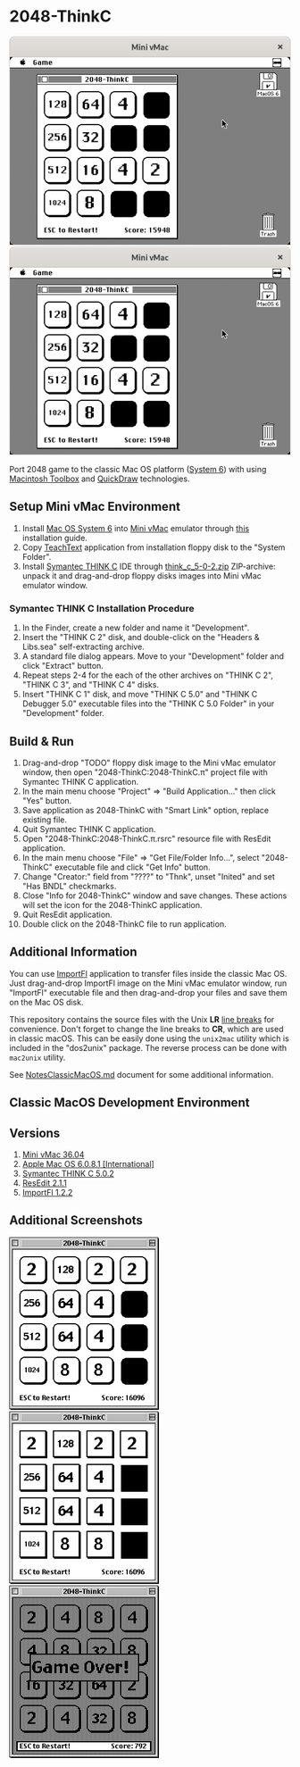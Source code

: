 2048-ThinkC
===========

![2048-ThinkC Classic Mac OS System 6 Screenshot](../../image/2048-ThinkC-Screenshot-MacOS-6-1.png) ![2048-ThinkC Classic Mac OS System 6 Screenshot](../../image/2048-ThinkC-Screenshot-MacOS-6-1.png)

Port 2048 game to the classic Mac OS platform ([System 6](https://en.wikipedia.org/wiki/System_6)) with using [Macintosh Toolbox](https://en.wikipedia.org/wiki/Macintosh_Toolbox) and [QuickDraw](https://en.wikipedia.org/wiki/QuickDraw) technologies.

## Setup Mini vMac Environment

1. Install [Mac OS System 6](https://winworldpc.com/product/mac-os-0-6/system-6x) into [Mini vMac](https://en.wikipedia.org/wiki/VMac) emulator through [this](https://www.emaculation.com/doku.php/mini_vmac_setup) installation guide.
2. Copy [TeachText](https://en.wikipedia.org/wiki/TeachText) application from installation floppy disk to the "System Folder".
3. Install [Symantec THINK C](https://macintoshgarden.org/apps/think-c) IDE through [think_c_5-0-2.zip](https://macintoshgarden.org/sites/macintoshgarden.org/files/apps/think_c_5-0-2.zip) ZIP-archive: unpack it and drag-and-drop floppy disks images into Mini vMac emulator window.

### Symantec THINK C Installation Procedure

1. In the Finder, create a new folder and name it "Development".
2. Insert the "THINK C 2" disk, and double-click on the "Headers & Libs.sea" self-extracting archive.
3. A standard file dialog appears. Move to your "Development" folder and click "Extract" button.
4. Repeat steps 2-4 for the each of the other archives on "THINK C 2", "THINK C 3", and "THINK C 4" disks.
5. Insert "THINK C 1" disk, and move "THINK C 5.0" and "THINK C Debugger 5.0" executable files into the "THINK C 5.0 Folder" in your "Development" folder.

## Build & Run

1. Drag-and-drop "TODO" floppy disk image to the Mini vMac emulator window, then open "2048-ThinkC:2048-ThinkC.π" project file with Symantec THINK C application.
2. In the main menu choose "Project" => "Build Application..." then click "Yes" button.
3. Save application as 2048-ThinkC with "Smart Link" option, replace existing file.
4. Quit Symantec THINK C application.
5. Open "2048-ThinkC:2048-ThinkC.π.rsrc" resource file with ResEdit application.
6. In the main menu choose "File" => "Get File/Folder Info...", select "2048-ThinkC" executable file and click "Get Info" button.
7. Change "Creator:" field from "????" to "Thnk", unset "Inited" and set "Has BNDL" checkmarks.
8. Close "Info for 2048-ThinkC" window and save changes. These actions will set the icon for the 2048-ThinkC application.
9. Quit ResEdit application.
10. Double click on the 2048-ThinkC file to run application.

## Additional Information

You can use [ImportFl](https://www.gryphel.com/c/minivmac/extras/importfl/index.html) application to transfer files inside the classic Mac OS. Just drag-and-drop ImportFl image on the Mini vMac emulator window, run "ImportFl" executable file and then drag-and-drop your files and save them on the Mac OS disk.

This repository contains the source files with the Unix **LR** [line breaks](https://en.wikipedia.org/wiki/Newline) for convenience. Don't forget to change the line breaks to **CR**, which are used in classic macOS. This can be easily done using the `unix2mac` utility which is included in the "dos2unix" package. The reverse process can be done with `mac2unix` utility.

See [NotesClassicMacOS.md](../../doc/NotesClassicMacOS.md) document for some additional information.

## Classic MacOS Development Environment

## Versions

1. [Mini vMac 36.04](https://www.gryphel.com/c/minivmac/dnld_std.html)
2. [Apple Mac OS 6.0.8.1 [International]](https://winworldpc.com/download/aa9141cd-d7aa-11e7-a73f-fa163e9022f0)
3. [Symantec THINK C 5.0.2](https://macintoshgarden.org/sites/macintoshgarden.org/files/apps/think_c_5-0-2.zip)
4. [ResEdit 2.1.1](https://en.wikipedia.org/wiki/ResEdit)
5. [ImportFl 1.2.2](https://www.gryphel.com/d/minivmac/extras/importfl/importfl-1.2.2.zip)

## Additional Screenshots

![2048-ThinkC Classic Mac OS 8.1 Screenshot 1](../../image/2048-ThinkC-Screenshot-MacOS-8-1.png) ![2048-ThinkC Classic Mac OS 8.1 Screenshot 2](../../image/2048-ThinkC-Screenshot-MacOS-8-2.png) ![2048-ThinkC Classic Mac OS 8.1 Screenshot 3](../../image/2048-ThinkC-Screenshot-MacOS-8-3.png)
